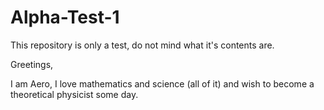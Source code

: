 # Alpha-Test-1
This repository is only a test, do not mind what it's contents are.

Greetings, 

I am Aero, I love mathematics and science (all of it) and wish to become a theoretical physicist some day.
